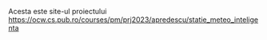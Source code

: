 Acesta este site-ul proiectului https://ocw.cs.pub.ro/courses/pm/prj2023/apredescu/statie_meteo_inteligenta
